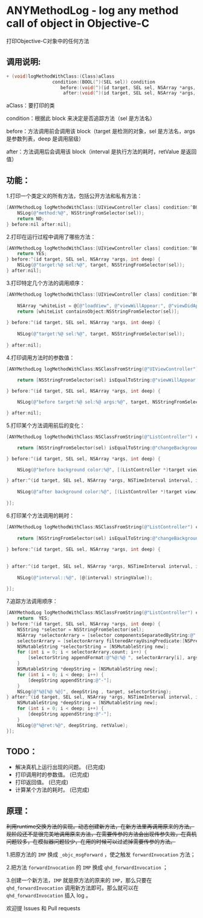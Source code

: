 # ANYMethodLog - log any method call of object in Objective-C  
  
打印Objective-C对象中的任何方法  
  
## 调用说明:  

```objective-c
+ (void)logMethodWithClass:(Class)aClass
                 condition:(BOOL(^)(SEL sel)) condition
                    before:(void(^)(id target, SEL sel, NSArray *args, int deep)) before
                     after:(void(^)(id target, SEL sel, NSArray *args, NSTimeInterval interval, int deep, id retValue)) after;
```

aClass：要打印的类

condition：根据此 block 来决定是否追踪方法（sel 是方法名）

before：方法调用前会调用该 block（target 是检测的对象，sel 是方法名，args 是参数列表，deep 是调用层级）

after：方法调用后会调用该 block（interval 是执行方法的耗时，retValue 是返回值）

## 功能：
1.打印一个类定义的所有方法，包括公开方法和私有方法：  

```objective-c
[ANYMethodLog logMethodWithClass:[UIViewController class] condition:^BOOL(SEL sel) {
    NSLog(@"method:%@", NSStringFromSelector(sel));
    return NO;
} before:nil after:nil];
```

2.打印在运行过程中调用了哪些方法：  

```objective-c
[ANYMethodLog logMethodWithClass:[UIViewController class] condition:^BOOL(SEL sel) {
    return YES;
} before:^(id target, SEL sel, NSArray *args, int deep) {
    NSLog(@"target:%@ sel:%@", target, NSStringFromSelector(sel));
} after:nil];
```

3.打印特定几个方法的调用顺序：  

```objective-c
[ANYMethodLog logMethodWithClass:[UIViewController class] condition:^BOOL(SEL sel) {
    
    NSArray *whiteList = @[@"loadView", @"viewWillAppear:", @"viewDidAppear:", @"viewWillDisappear:", @"viewDidDisappear:", @"viewWillLayoutSubviews", @"viewDidLayoutSubviews"];
    return [whiteList containsObject:NSStringFromSelector(sel)];
    
} before:^(id target, SEL sel, NSArray *args, int deep) {
    
    NSLog(@"target:%@ sel:%@", target, NSStringFromSelector(sel));
    
} after:nil];
```

4.打印调用方法时的参数值：  

```objective-c
[ANYMethodLog logMethodWithClass:NSClassFromString(@"UIViewController") condition:^BOOL(SEL sel) {
    
    return [NSStringFromSelector(sel) isEqualToString:@"viewWillAppear:"];

} before:^(id target, SEL sel, NSArray *args, int deep) {

    NSLog(@"before target:%@ sel:%@ args:%@", target, NSStringFromSelector(sel), args);

} after:nil];
```

5.打印某个方法调用前后的变化：  

```objective-c
[ANYMethodLog logMethodWithClass:NSClassFromString(@"ListController") condition:^BOOL(SEL sel) {

    return [NSStringFromSelector(sel) isEqualToString:@"changeBackground"];

} before:^(id target, SEL sel, NSArray *args, int deep) {

    NSLog(@"before background color:%@", [(ListController *)target view].backgroundColor);

} after:^(id target, SEL sel, NSArray *args, NSTimeInterval interval, int deep, id retValue) {
    
    NSLog(@"after background color:%@", [(ListController *)target view].backgroundColor);
    
}];
```

6.打印某个方法调用的耗时：  

```objective-c
[ANYMethodLog logMethodWithClass:NSClassFromString(@"ListController") condition:^BOOL(SEL sel) {
    
    return [NSStringFromSelector(sel) isEqualToString:@"changeBackground"];
    
} before:^(id target, SEL sel, NSArray *args, int deep) {
    
    
} after:^(id target, SEL sel, NSArray *args, NSTimeInterval interval, int deep, id retValue) {
    
    NSLog(@"interval::%@", [@(interval) stringValue]);
    
}];
```

7.追踪方法调用顺序： 

```objective-c
[ANYMethodLog logMethodWithClass:NSClassFromString(@"ListController") condition:^BOOL(SEL sel) {
    return  YES;
} before:^(id target, SEL sel, NSArray *args, int deep) {
    NSString *selector = NSStringFromSelector(sel);
    NSArray *selectorArrary = [selector componentsSeparatedByString:@":"];
    selectorArrary = [selectorArrary filteredArrayUsingPredicate:[NSPredicate predicateWithFormat:@"length > 0"]];
    NSMutableString *selectorString = [NSMutableString new];
    for (int i = 0; i < selectorArrary.count; i++) {
        [selectorString appendFormat:@"%@:%@ ", selectorArrary[i], args[i]];
    }
    NSMutableString *deepString = [NSMutableString new];
    for (int i = 0; i < deep; i++) {
        [deepString appendString:@"-"];
    }
    NSLog(@"%@[%@ %@]", deepString , target, selectorString);
} after:^(id target, SEL sel, NSArray *args, NSTimeInterval interval, int deep, id retValue) {
    NSMutableString *deepString = [NSMutableString new];
    for (int i = 0; i < deep; i++) {
        [deepString appendString:@"-"];
    }
    NSLog(@"%@ret:%@", deepString, retValue);
}];
```

## TODO：  

+ 解决真机上运行出现的问题。 (已完成)  
+ 打印调用时的参数值。 (已完成)  
+ 打印返回值。 (已完成)  
+ 计算某个方法的耗时。 (已完成)  

## 原理：  

<del>利用runtime交换方法的实现。动态创建新方法，在新方法里再调用原来的方法。现阶段还不是很完美地调用原来方法，在需要传参的方法会出现传参失败，在真机问题较多，在模拟器问题较少，在用的时候可以过滤掉需要传参的方法。</del>

1.把原方法的 `IMP` 换成 `_objc_msgForward` ，使之触发 `forwardInvocation` 方法；

2.把方法 `forwardInvocation` 的 `IMP` 换成 `qhd_forwardInvocation` ；

3.创建一个新方法，`IMP` 就是原方法的原来的 `IMP`，那么只要在 `qhd_forwardInvocation` 调用新方法即可。那么就可以在 `qhd_forwardInvocation` 插入 log 。

欢迎提 Issues 和 Pull requests

